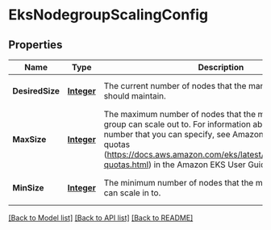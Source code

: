 # EksNodegroupScalingConfig
## Properties

Name | Type | Description | Notes
------------ | ------------- | ------------- | -------------
**DesiredSize** | [**Integer**](integer.md) | The current number of nodes that the managed node group should maintain. | [optional] [default to null]
**MaxSize** | [**Integer**](integer.md) | The maximum number of nodes that the managed node group can scale out to. For information about the maximum number that you can specify, see Amazon EKS service quotas (https://docs.aws.amazon.com/eks/latest/userguide/service-quotas.html) in the Amazon EKS User Guide. | [optional] [default to null]
**MinSize** | [**Integer**](integer.md) | The minimum number of nodes that the managed node group can scale in to. | [optional] [default to null]

[[Back to Model list]](../README.md#documentation-for-models) [[Back to API list]](../README.md#documentation-for-api-endpoints) [[Back to README]](../README.md)

